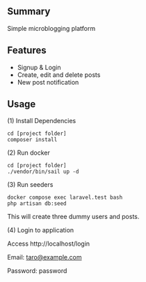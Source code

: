 ## Summary
Simple microblogging platform

## Features
- Signup & Login
- Create, edit and delete posts
- New post notification

## Usage
(1) Install Dependencies
```
cd [project folder]
composer install
```

(2) Run docker
```
cd [project folder]
./vendor/bin/sail up -d
```

(3) Run seeders
```
docker compose exec laravel.test bash
php artisan db:seed
```
This will create three dummy users and posts.

(4) Login to application

Access http://localhost/login

Email: taro@example.com

Password: password
